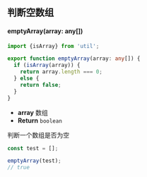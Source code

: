 ## 判断空数组

#### emptyArray(array: any[])

```typescript
import {isArray} from 'util';

export function emptyArray(array: any[]) {
  if (isArray(array)) {
    return array.length === 0;
  } else {
    return false;
  }
}
```

- **array** 数组
- **Return** `boolean`

判断一个数组是否为空

``` typescript
const test = [];

emptyArray(test); 
// true
```
